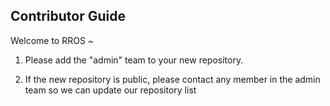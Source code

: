## Contributor Guide

Welcome to RROS ~
  
1. Please add the "admin" team to your new repository.


1. If the new repository is public, please contact any member in the admin team so we can update our repository list

